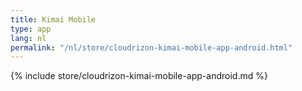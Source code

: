 ```yaml
---
title: Kimai Mobile
type: app 
lang: nl
permalink: "/nl/store/cloudrizon-kimai-mobile-app-android.html"
---
```


{% include store/cloudrizon-kimai-mobile-app-android.md %}
